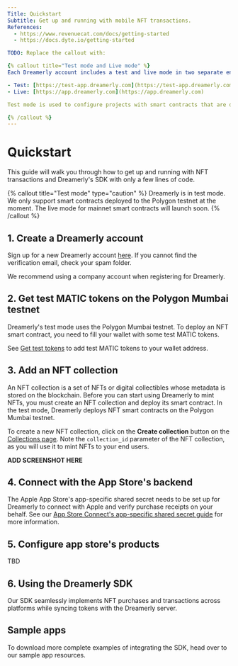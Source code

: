 ```yaml
---
Title: Quickstart
Subtitle: Get up and running with mobile NFT transactions.
References:
  - https://www.revenuecat.com/docs/getting-started
  - https://docs.dyte.io/getting-started

TODO: Replace the callout with:

{% callout title="Test mode and Live mode" %}
Each Dreamerly account includes a test and live mode in two separate environments:

- Test: [https://test-app.dreamerly.com](https://test-app.dreamerly.com)
- Live: [https://app.dreamerly.com](https://app.dreamerly.com)

Test mode is used to configure projects with smart contracts that are deployed to a testnet. Live mode is for mainnet smart contracts.

{% /callout %}
---
```


# Quickstart

This guide will walk you through how to get up and running with NFT transactions and Dreamerly's SDK with only a few lines of code.

{% callout title="Test mode" type="caution" %}
Dreamerly is in test mode. We only support smart contracts deployed to the Polygon testnet at the moment. The live mode for mainnet smart contracts will launch soon.
{% /callout %}

## 1. Create a Dreamerly account

Sign up for a new Dreamerly account [here](https://app.dreamerly.com). If you cannot find the verification email, check your spam folder.

We recommend using a company account when registering for Dreamerly.

## 2. Get test MATIC tokens on the Polygon Mumbai testnet

Dreamerly's test mode uses the Polygon Mumbai testnet. To deploy an NFT smart contract, you need to fill your wallet with some test MATIC tokens.

See [Get test tokens](/docs/get-test-tokens) to add test MATIC tokens to your wallet address.

## 3. Add an NFT collection

An NFT collection is a set of NFTs or digital collectibles whose metadata is stored on the blockchain. Before you can start using Dreamerly to mint NFTs, you must create an NFT collection and deploy its smart contract. In the test mode, Dreamerly deploys NFT smart contracts on the Polygon Mumbai testnet.

To create a new NFT collection, click on the **Create collection** button on the [Collections page](https://app.dreamerly.com/collections). Note the `collection_id` parameter of the NFT collection, as you will use it to mint NFTs to your end users.

**ADD SCREENSHOT HERE**

## 4. Connect with the App Store's backend

The Apple App Store's app-specific shared secret needs to be set up for Dreamerly to connect with Apple and verify purchase receipts on your behalf. See our [App Store Connect's app-specific shared secret guide](/docs/appstoreconnect-app-specific-shared-secret) for more information.

## 5. Configure app store's products

TBD

## 6. Using the Dreamerly SDK

Our SDK seamlessly implements NFT purchases and transactions across platforms while syncing tokens with the Dreamerly server.

## Sample apps

To download more complete examples of integrating the SDK, head over to our sample app resources.